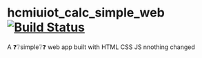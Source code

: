 # hcmiuiot_calc_simple_web [![Build Status](https://travis-ci.com/hcmiuiot/hcmiuiot_calc_simple_web.svg?branch=master)](https://travis-ci.com/hcmiuiot/hcmiuiot_calc_simple_web)
A ❓❔simple❔❓ web app built with HTML CSS JS
nnothing changed